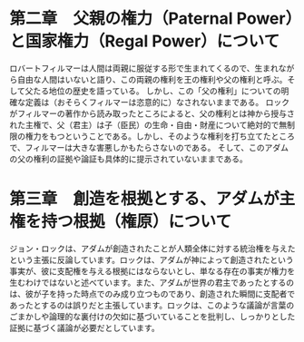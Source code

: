 # 第二章　父親の権力（Paternal Power）と国家権力（Regal Power）について

ロバートフィルマーは人間は両親に服従する形で生まれてくるので、生まれながら自由な人間はいないと語り、この両親の権利を王の権利や父の権利と呼ぶ。そして父たる地位の歴史を語っている。
しかし、この「父の権利」についての明確な定義は（おそらくフィルマーは恣意的に）なされないままである。
ロックがフィルマーの著作から読み取ったところによると、父の権利とは神から授与された主権で、父（君主）は子（臣民）の生命・自由・財産について絶対的で無制限の権力をもつということである。しかし、そのような権利を打ち立てたところで、フィルマーは大きな害悪しかもたらさないのである。
そして、このアダムの父の権利の証拠や論証も具体的に提示されていないままである。

# 第三章　創造を根拠とする、アダムが主権を持つ根拠（権原）について

ジョン・ロックは、アダムが創造されたことが人類全体に対する統治権を与えたという主張に反論しています。ロックは、アダムが神によって創造されたという事実が、彼に支配権を与える根拠にはならないとし、単なる存在の事実が権力を生むわけではないと述べています。また、アダムが世界の君主であったとするのは、彼が子を持った時点でのみ成り立つものであり、創造された瞬間に支配者であったとするのは誤りだと主張しています。ロックは、このような議論が言葉のごまかしや論理的な裏付けの欠如に基づいていることを批判し、しっかりとした証拠に基づく議論が必要だとしています。
